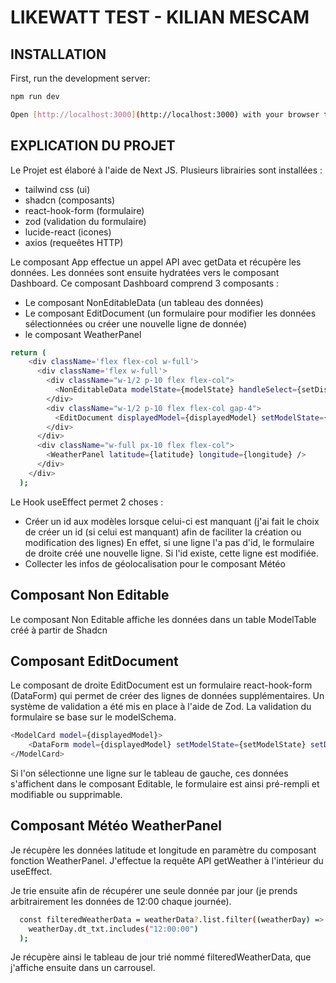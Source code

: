 # LIKEWATT TEST - KILIAN MESCAM

## INSTALLATION
First, run the development server:

```bash
npm run dev

Open [http://localhost:3000](http://localhost:3000) with your browser to see the result.

```


## EXPLICATION DU PROJET

Le Projet est élaboré à l'aide de Next JS. Plusieurs librairies sont installées :
- tailwind css (ui)
- shadcn (composants)
- react-hook-form (formulaire)
- zod (validation du formulaire)
- lucide-react (icones)
- axios (requeêtes HTTP)

Le composant App effectue un appel API avec getData et récupère les données. Les données sont ensuite hydratées vers le composant Dashboard.
Ce composant Dashboard comprend 3 composants :
- Le composant NonEditableData (un tableau des données)
- Le composant EditDocument (un formulaire pour modifier les données sélectionnées ou créer une nouvelle ligne de donnée)
- le composant WeatherPanel

```bash
return (
    <div className='flex flex-col w-full'>
      <div className='flex w-full'>
        <div className="w-1/2 p-10 flex flex-col">
          <NonEditableData modelState={modelState} handleSelect={setDisplayedModel} />
        </div>
        <div className="w-1/2 p-10 flex flex-col gap-4">
          <EditDocument displayedModel={displayedModel} setModelState={setModelState} setDisplayedModel={setDisplayedModel} />
        </div>
      </div>
      <div className="w-full px-10 flex flex-col">
        <WeatherPanel latitude={latitude} longitude={longitude} />
      </div>
    </div>
  );
```

Le Hook useEffect permet 2 choses : 
- Créer un id aux modèles lorsque celui-ci est manquant (j'ai fait le choix de créer un id (si celui est manquant) afin de faciliter la création ou modification des lignes) En effet, si une ligne l'a pas d'id, le formulaire de droite créé une nouvelle ligne. Si l'id existe, cette ligne est modifiée.
- Collecter les infos de géolocalisation pour le composant Météo



## Composant Non Editable

Le composant Non Editable affiche les données dans un table ModelTable créé à partir de Shadcn

## Composant EditDocument

Le composant de droite EditDocument est un formulaire react-hook-form (DataForm) qui permet de créer des lignes de données supplémentaires. Un système de validation a été mis en place à l'aide de Zod. La validation du formulaire se base sur le modelSchema.

```bash
<ModelCard model={displayedModel}>
    <DataForm model={displayedModel} setModelState={setModelState} setDisplayedModel={setDisplayedModel} />
</ModelCard>
```

Si l'on sélectionne une ligne sur le tableau de gauche, ces données s'affichent dans le composant Editable, le formulaire est ainsi pré-rempli et modifiable ou supprimable.

## Composant Météo WeatherPanel

Je récupère les données latitude et longitude en paramètre du composant fonction WeatherPanel. 
J'effectue la requête API getWeather à l'intérieur du useEffect. 

Je trie ensuite afin de récupérer une seule donnée par jour (je prends arbitrairement les données de 12:00 chaque journée). 

```bash
  const filteredWeatherData = weatherData?.list.filter((weatherDay) => 
    weatherDay.dt_txt.includes("12:00:00")
  );
```

Je récupère ainsi le tableau de jour trié nommé filteredWeatherData, que j'affiche ensuite dans un carrousel.